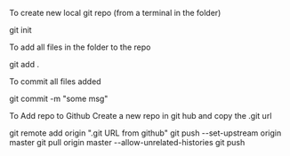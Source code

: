 To create new local git repo (from a terminal in the folder)

git init

To add all files in the folder to the repo

git add .

To commit all files added

git commit -m "some msg"

To Add repo to Github
Create a new repo in git hub and copy the .git url

git remote add origin ".git URL from github"
git push --set-upstream origin master
git pull origin master --allow-unrelated-histories
git push
